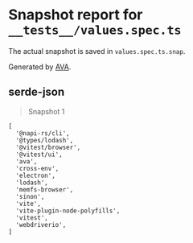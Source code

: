 # Snapshot report for `__tests__/values.spec.ts`

The actual snapshot is saved in `values.spec.ts.snap`.

Generated by [AVA](https://avajs.dev).

## serde-json

> Snapshot 1

    [
      '@napi-rs/cli',
      '@types/lodash',
      '@vitest/browser',
      '@vitest/ui',
      'ava',
      'cross-env',
      'electron',
      'lodash',
      'memfs-browser',
      'sinon',
      'vite',
      'vite-plugin-node-polyfills',
      'vitest',
      'webdriverio',
    ]
